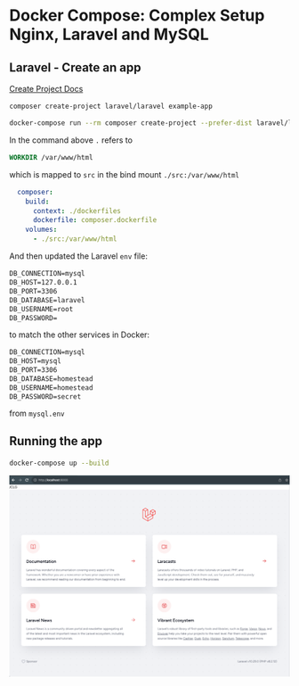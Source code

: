 # Docker Compose: Complex Setup Nginx, Laravel and MySQL

## Laravel - Create an app

[Create Project Docs](https://laravel.com/docs/10.x/installation#your-first-laravel-project)

```bash-example
composer create-project laravel/laravel example-app
```

```bash
docker-compose run --rm composer create-project --prefer-dist laravel/laravel .
```

In the command above `.` refers to

```dockerfile
WORKDIR /var/www/html
```

which is mapped to `src` in the bind mount `./src:/var/www/html`

```yaml
  composer:
    build:
      context: ./dockerfiles
      dockerfile: composer.dockerfile
    volumes:
      - ./src:/var/www/html
```

And then updated the Laravel `env` file:

```env
DB_CONNECTION=mysql
DB_HOST=127.0.0.1
DB_PORT=3306
DB_DATABASE=laravel
DB_USERNAME=root
DB_PASSWORD=
```

to match the other services in Docker:

```
DB_CONNECTION=mysql
DB_HOST=mysql
DB_PORT=3306
DB_DATABASE=homestead
DB_USERNAME=homestead
DB_PASSWORD=secret
```

from `mysql.env`


## Running the app

```bash
docker-compose up --build
```

![docker-laravel-app-running.png](docker-laravel-app-running.png)